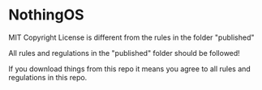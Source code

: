 # NothingOS

MIT Copyright License is different from the rules in the folder "published"

All rules and regulations in the "published" folder should be followed! 

If you download things from this repo it means you agree to all rules and regulations in this repo.
